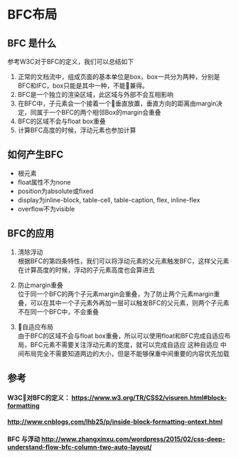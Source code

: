 # BFC布局
## BFC 是什么
参考W3C对于BFC的定义，我们可以总结如下<br/>
1. 正常的文档流中，组成页面的基本单位是box，box一共分为两种，分别是BFC和IFC，box只能是其中一种，不能兼得。
2. BFC是一个独立的渲染区域，此区域与外部不会互相影响
3. 在BFC中，子元素会一个接着一个垂直放置，垂直方向的距离由margin决定，同属于一个BFC的两个相邻Box的margin会重叠
4. BFC的区域不会与float box重叠
5. 计算BFC高度的时候，浮动元素也参加计算

## 如何产生BFC
- 根元素
- float属性不为none
- position为absolute或fixed
- display为inline-block, table-cell, table-caption, flex, inline-flex
- overflow不为visible

## BFC的应用
1. 清除浮动<br/>
根据BFC的第四条特性，我们可以将浮动元素的父元素触发BFC，这样父元素在计算高度的时候，浮动的子元素高度也会算进去

2. 防止margin重叠<br/>
位于同一个BFC的两个子元素margin会重叠，为了防止两个元素margin重叠，可以在其中一个子元素外再加一层可以触发BFC的父元素，则两个子元素不在同一个BFC中，不会重叠

3. 自适应布局<br/>
由于BFC的区域不会与float box重叠，所以可以使用float和BFC完成自适应布局，BFC元素不需要关注浮动元素的宽度，就可以完成自适应
这种自适应 中间布局完全不需要知道两边的大小，但是不能够保重中间重要的内容优先加载

## 参考

#### W3C对BFC的定义： https://www.w3.org/TR/CSS2/visuren.html#block-formatting
#### http://www.cnblogs.com/lhb25/p/inside-block-formatting-ontext.html
#### BFC 与浮动 http://www.zhangxinxu.com/wordpress/2015/02/css-deep-understand-flow-bfc-column-two-auto-layout/